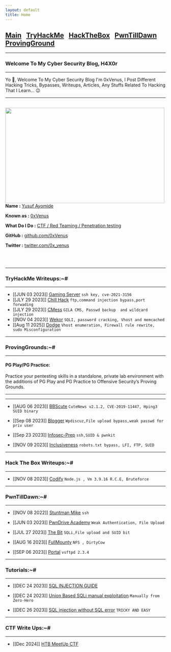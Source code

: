 ```yaml
---
layout: default
title: Home
---
```


<h2 class="mume-header" id="mainindexhtml-nbspnbsp-contactcontacthtml"><a href="./index.html">Main</a>&#xA0;&#xA0;&#xA0;<a href="/posts/thm/index.html">TryHackMe</a>&#xA0;&#xA0;&#xA0;<a href="/posts/htb/index.html">HackTheBox</a>&#xA0;&#xA0;&#xA0;<a href="/posts/ptd/index.html">PwnTillDawn</a>&#xA0;&#xA0;&#xA0;<a href="/posts/pg/index.html">ProvingGround</a></h2>

* * *
### Welcome To My Cyber Security Blog, H4X0r
* * *

Yo 👋, Welcome To My Cyber Security Blog I'm 0xVenus, I Post Different Hacking Tricks, Bypasses, Writeups, Articles, Any Stuffs Related To Hacking That I Learn... 😉 


<hr>
<br>
<img style="padding-right: 30px;" align="left"  width="500" height="300" src="https://pbs.twimg.com/profile_images/1512211412973764616/CmQ-4VrY_400x400.jpg">
<br>
<p><strong>Name :</strong> <a href="#">Yusuf Ayomide</a></p>
<p><strong>Known as :</strong> <a href="#">0xVenus</a></p>
<p><strong>What Do I Do :</strong> <a href="#">CTF / Red Teaming / Penetration testing</a></p>
<p><strong>GitHub :</strong> <a href="https://github.com/0xVenus">github.com/0xVenus</a></p>
<p><strong>Twitter :</strong> <a href="https://twitter.com/0x_venus">twitter.com/0x_venus</a></p>
<br clear="left">
<br clear="left">

* * *
### **TryHackMe Writeups:~#**
* * *
- [[JUN 03 2023]] [Gaming Server](https://0xVenus.github.io/posts/thm/gamingserver.html) `ssh key, cve-2021-3156`
- [[JLY 29 2023]] [Chill Hack](https://0xVenus.github.io/posts/thm/ChillHack.html) `ftp,command injection bypass,port forwading`
- [[JLY 29 2023]] [CMess](https://0xVenus.github.io/posts/thm/CMess.html) `GILA CMS, Passwd backup  and wildcard injection`
- [[NOV 04 2023]] [Wekor](https://0xVenus.github.io/posts/thm/wekor.html) `SQLI, password cracking, Vhost and memcached`
- [[Aug 11 2025]] [Dodge](https://0xvenus.github.io/posts/thm/Dodge.html) `Vhost enumeration, Firewall rule rewrite, sudo Misconfiguration`


* * *
### **ProvingGrounds:~#**
* * *
<h4 class="mume-header" id="pg">PG Play/PG Practice:</h4>
Practice your pentesting skills in a standalone, private lab environment with the additions of PG Play and PG Practice to Offensive Security’s Proving Grounds. 
<hr>
<hr>

- [[AUG 06 2023]] [BBScute](https://0xVenus.github.io/posts/PG/BBScute.html) `CuteNews v2.1.2, CVE-2019-11447, Hping3 SUID binary`


- [[Sep 08 2023]] [Blogger](https://0xVenus.github.io/posts/PG/Blogger.html) `Wpdiscuz,File upload bypass,weak passwd for priv user`

- [[Sep 23 2023]] [Infosec-Prep](https://0xVenus.github.io/posts/PG/infosec-prep.html) `ssh,SUID & pwnkit`

- [[NOV 09 2023]] [Inclusiveness](https://0xvenus.github.io/posts/PG/inclusiveness.html) `robots.txt bypass, LFI, FTP, SUID`

* * *
### **Hack The Box Writeups:~#**
* * *
- [[NOV 08 2023]] [Codify](https://0xvenus.github.io/posts/htb/codify.html) `Node.js , Vm 3.9.16 R.C.E, Bruteforce`
  
* * *
### **PwnTillDawn:~#**
* * *
- [[NOV 08 2022]] [Stuntman Mike](https://0xvenus.github.io/posts/ptd/StuntmanMike.html) `ssh`

- [[JUN 03 2023]] [PwnDrive Academy](https://0xVenus.github.io/posts/ptd/pwndriveacademy.html) `Weak Authentication, File Upload`

-  [[JUL 27 2023]] [The Bit](https://0xVenus.github.io/posts/ptd/TheBit.html) `SQLi,File upload and SUID bit`

-  [[AUG 16 2023]] [FullMounty](https://0xVenus.github.io/posts/ptd/FullMounty.html) `NFS , DirtyCow`

-  [[SEP 06 2023]] [Portal](https://0xVenus.github.io/posts/ptd/portal.html) `vsftpd 2.3.4`

* * *
### **Tutorials:~#**
* * *

- [[DEC 24 2023]] [SQL INJECTION GUIDE](https://0xvenus.github.io/posts/tutorials/SQLi_Guide.html)

- [[DEC 24 2023]] [Union Based SQLi manual exploitation](https://0xvenus.github.io/posts/tutorials/Union_Based_SQLi.html) `Manually from Zero-Hero`

- [[DEC 26 2023]] [SQL injection without SQL error](https://0xvenus.github.io/posts/tutorials/injection_without_SQL_error.html) `TRICKY AND EASY`
  
* * *
### **CTF Write Ups:~#**
* * *
- [[Dec 2024]] [HTB MeetUp CTF](https://0xvenus.github.io/posts/ctfs/htb-meetup.html)
